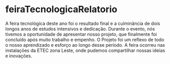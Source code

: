 # feiraTecnologicaRelatorio
A feira tecnológica deste ano foi o resultado final e a culminância de dois longos anos de estudos intensivos e dedicação. Durante o evento, nós tivemos a oportunidade de apresentar nosso projeto, que finalmente foi concluído após muito trabalho e empenho. O Projeto foi um reflexo de todo o nosso aprendizado e esforço ao longo desse período. A feira ocorreu nas instalações da ETEC zona Leste, onde pudemos compartilhar nossas ideias e inovações.
